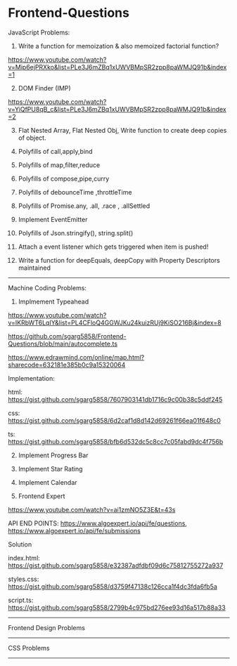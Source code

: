 # Frontend-Questions

JavaScript Problems:

1. Write a function for memoization & also memoized factorial function?

https://www.youtube.com/watch?v=Mip6ejPRXko&list=PLe3J6mZBq1xUWVBMpSR2zpp8paWMJQ91b&index=1

2. DOM Finder (IMP)

https://www.youtube.com/watch?v=YiQfPU8qB_c&list=PLe3J6mZBq1xUWVBMpSR2zpp8paWMJQ91b&index=2

3. Flat Nested Array, Flat Nested Obj, Write function to create deep copies of object.

4. Polyfills of call,apply,bind

5. Polyfills of map,filter,reduce

6. Polyfills of compose,pipe,curry

7. Polyfills of debounceTime ,throttleTime

8. Polyfills of Promise.any, .all, .race , .allSettled

9. Implement EventEmitter

10. Polyfills of Json.stringify(), string.split()

11. Attach a event listener which gets triggered when item is pushed!

12. Write a function for deepEquals, deepCopy with Property Descriptors maintained

****************************************************************************************************************

Machine Coding Problems:

1. Implmement Typeahead

https://www.youtube.com/watch?v=IKRbWT6LqIY&list=PL4CFloQ4GGWJKu24kuizRUj9KiSO216Bj&index=8

https://github.com/sgarg5858/Frontend-Questions/blob/main/autocomplete.ts

https://www.edrawmind.com/online/map.html?sharecode=632181e385b0c9a15320064

Implementation: 

html: https://gist.github.com/sgarg5858/7607903141db1716c9c00b38c5ddf245

css: https://gist.github.com/sgarg5858/6d2caf1d8d142d69261f66ea01f648c0

ts:  https://gist.github.com/sgarg5858/bfb6d532dc5c8cc7c05fabd9dc4f756b

2. Implement Progress Bar

3. Implement Star Rating

4. Implement Calendar

5. Frontend Expert

https://www.youtube.com/watch?v=ai1zmNO5Z3E&t=43s

API END POINTS:
https://www.algoexpert.io/api/fe/questions,     https://www.algoexpert.io/api/fe/submissions

Solution

index.html: https://gist.github.com/sgarg5858/e32387adfdbf09d6c75812755272a937

styles.css: https://gist.github.com/sgarg5858/d3759f47138c126cca1f4dc3fda6fb5a

script.ts: https://gist.github.com/sgarg5858/2799b4c975bd276ee93d16a517b88a33


****************************************************************************************************************

Frontend Design Problems


****************************************************************************************************************

CSS Problems

****************************************************************************************************************
